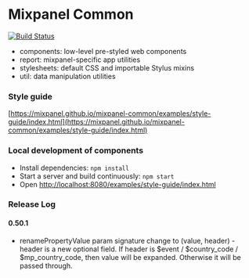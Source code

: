 # Mixpanel Common
[![Build Status](https://travis-ci.org/mixpanel/mixpanel-common.svg?branch=master)](https://travis-ci.org/mixpanel/mixpanel-common)

- components: low-level pre-styled web components
- report: mixpanel-specific app utilities
- stylesheets: default CSS and importable Stylus mixins
- util: data manipulation utilities

### Style guide

[https://mixpanel.github.io/mixpanel-common/examples/style-guide/index.html](https://mixpanel.github.io/mixpanel-common/examples/style-guide/index.html)

### Local development of components

- Install dependencies: `npm install`
- Start a server and build continuously: `npm start`
- Open [http://localhost:8080/examples/style-guide/index.html](http://localhost:8080/examples/style-guide/index.html)


### Release Log

#### 0.50.1
 - renamePropertyValue param signature change to (value, header) - header is a new optional field. 
    If header is $event / $country_code / $mp_country_code, then value will be expanded. 
    Otherwise it will be passed through.  
 
